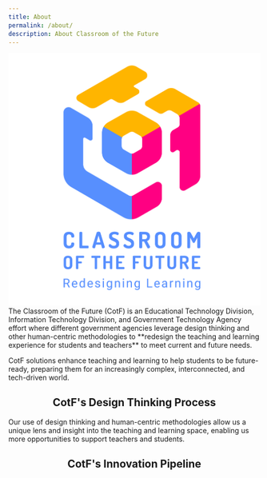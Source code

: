 ```yaml
---
title: About
permalink: /about/
description: About Classroom of the Future
---
```

<center><img src="/images/CotF%20logo.png"></center>
The Classroom of the Future (CotF) is an Educational Technology Division, Information Technology Division, and Government Technology Agency effort where different government agencies leverage design thinking and other human-centric methodologies to **redesign the teaching and learning experience for students and teachers** to meet current and future needs.

CotF solutions enhance teaching and learning to help students to be future-ready, preparing them for an increasingly complex, interconnected, and tech-driven world.

<center><h2>CotF's Design Thinking Process</h2></center>
Our use of design thinking and human-centric methodologies allow us a unique lens and insight into the teaching and learning space, enabling us more opportunities to support teachers and students. 

<center><h2>CotF's Innovation Pipeline</h2></center>